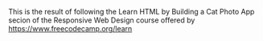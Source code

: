This is the result of following the Learn HTML by Building a Cat Photo App secion of the Responsive Web Design course offered by https://www.freecodecamp.org/learn
